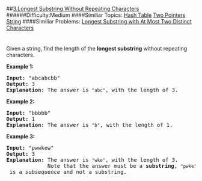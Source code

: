 ##[3.Longest Substring Without Repeating Characters](https://leetcode.com/problems/longest-substring-without-repeating-characters/description/ "3.Longest Substring Without Repeating Characters")
######Difficulty:Medium
####Similiar Topics:
  [Hash Table](https://leetcode.com//tag/hash-table)  [Two Pointers](https://leetcode.com//tag/two-pointers)  [String](https://leetcode.com//tag/string)
####Similiar Problems:
  [Longest Substring with At Most Two Distinct Characters](https://leetcode.com//problems/longest-substring-with-at-most-two-distinct-characters)
<div class="question-description__3U1T" style="padding-top: 10px;"><div><p>Given a string, find the length of the <b>longest substring</b> without repeating characters.</p>

<div>
<p><strong>Example 1:</strong></p>

<pre><strong>Input: </strong><span id="example-input-1-1">"abcabcbb"</span>
<strong>Output: </strong><span id="example-output-1">3 
<strong>Explanation:</strong></span> The answer is <code>"abc"</code>, with the length of 3. 
</pre>

<div>
<p><strong>Example 2:</strong></p>

<pre><strong>Input: </strong><span id="example-input-2-1">"bbbbb"</span>
<strong>Output: </strong><span id="example-output-2">1
</span><span id="example-output-1"><strong>Explanation: </strong>T</span>he answer is <code>"b"</code>, with the length of 1.
</pre>

<div>
<p><strong>Example 3:</strong></p>

<pre><strong>Input: </strong><span id="example-input-3-1">"pwwkew"</span>
<strong>Output: </strong><span id="example-output-3">3
</span><span id="example-output-1"><strong>Explanation: </strong></span>The answer is <code>"wke"</code>, with the length of 3. 
             Note that the answer must be a <b>substring</b>, <code>"pwke"</code> is a <i>subsequence</i> and not a substring.
</pre>
</div>
</div>
</div>
</div></div><div> </div><div> </div><div> </div><div> </div><div> </div><div> </div><div> </div><div> </div><div> </div><div> </div><div> </div><div> </div><div> </div><div> </div><div> </div><div> </div><div> </div><div> </div><div> </div><div> </div><div> </div><div> </div><div> </div><div> </div><div> </div><div> </div><div> </div><div> </div><div> </div><div> </div><div> </div><div> </div><div> </div><div> </div><div> </div><div> </div><div> </div><div> </div><div> </div><div> </div><div> </div><div> </div><div> </div><div> </div><div> </div><div> </div><div> </div><div> </div><div> </div><div> </div><div> </div><div> </div><div> </div><div> </div><div> </div><div> </div><div> </div><div> </div><div> </div><div> </div><div> </div><div> </div><div> </div><div> </div><div> </div><div> </div><div> </div><div> </div><div> </div><div> </div><div> </div><div> </div><div> </div><div> </div><div> </div><div> </div><div> </div><div> </div><div> </div><div> </div><div> </div><div> </div><div> </div><div> </div><div> </div><div> </div><div> </div><div> </div><div> </div><div> </div><div> </div><div> </div><div> </div><div> </div><div> </div><div> </div><div> </div><div> </div><div> </div><div> </div><div> </div><div> </div><div> </div><div> </div><div> </div><div> </div><div> </div><div> </div><div> </div><div> </div><div> </div><div> </div>